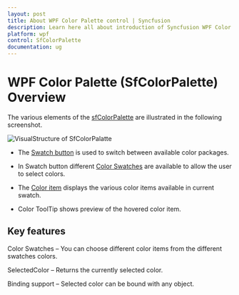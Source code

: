 ```yaml
---
layout: post
title: About WPF Color Palette control | Syncfusion
description: Learn here all about introduction of Syncfusion WPF Color Palette (SfColorPalette) control, its elements and more.
platform: wpf
control: SfColorPalette
documentation: ug
---
```


# WPF Color Palette (SfColorPalette) Overview

The various elements of the [sfColorPalette](https://help.syncfusion.com/cr/wpf/Syncfusion.Windows.Controls.Media.SfColorPalette.html) are illustrated in the following screenshot.

![VisualStructure of SfColorPalatte](Overview_images/Overview_img1.png)

  * The [Swatch button](https://help.syncfusion.com/cr/wpf/Syncfusion.Windows.Controls.Media.ColorPaletteButton.html) is used to switch between available color packages.

  * In Swatch button different [Color Swatches](https://help.syncfusion.com/cr/wpf/Syncfusion.Windows.Controls.Media.ColorSwatches.html) are available to allow the user to select colors.

  * The [Color item](https://help.syncfusion.com/cr/wpf/Syncfusion.Windows.Controls.Media.ColorItem.html) displays the various color items available in current swatch.

  * Color ToolTip shows  preview of the hovered color item. 

## Key features

Color Swatches – You can choose different color items from the different swatches colors.

SelectedColor – Returns the currently selected color.

Binding support – Selected color can be bound with any object.